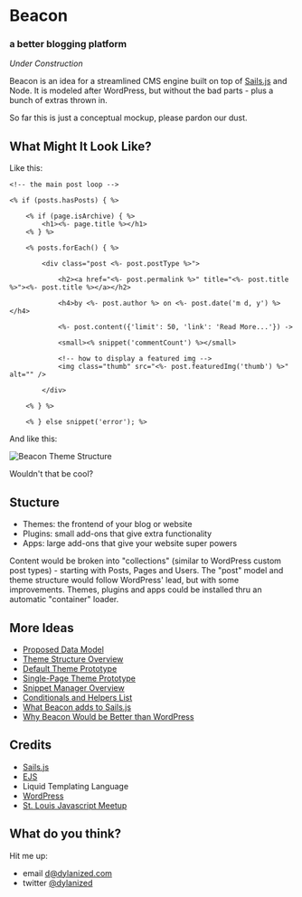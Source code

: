 # Beacon
### a better blogging platform

*Under Construction*

Beacon is an idea for a streamlined CMS engine built on top of [Sails.js](http://sailsjs.org) and Node. It is modeled after WordPress, but without the bad parts - plus a bunch of extras thrown in.

So far this is just a conceptual mockup, please pardon our dust.

What Might It Look Like?
---

Like this:

	<!-- the main post loop -->
			
	<% if (posts.hasPosts) { %>    

		<% if (page.isArchive) { %>
			<h1><%- page.title %></h1>					        
		<% } %>

		<% posts.forEach() { %>
		
			<div class="post <%- post.postType %>">

				<h2><a href="<%- post.permalink %>" title="<%- post.title %>"><%- post.title %></a></h2>
				
				<h4>by <%- post.author %> on <%- post.date('m d, y') %></h4>

				<%- post.content({'limit': 50, 'link': 'Read More...'}) ->

				<small><% snippet('commentCount') %></small>

				<!-- how to display a featured img -->
				<img class="thumb" src="<%- post.featuredImg('thumb') %>" alt="" />
			
			</div>

		<% } %>
		
		<% } else snippet('error'); %>
		
And like this:

![Beacon Theme Structure](http://f.cl.ly/items/3E3l1J1L1b153n0v1l1Y/beacon.png)		
 		
Wouldn't that be cool?		 		

Stucture
---

- Themes: the frontend of your blog or website
- Plugins: small add-ons that give extra functionality
- Apps: large add-ons that give your website super powers

Content would be broken into "collections" (similar to WordPress custom post types) - starting with Posts, Pages and Users. The "post" model and theme structure would follow WordPress' lead, but with some improvements. Themes, plugins and apps could be installed thru an automatic "container" loader.


More Ideas
---

- [Proposed Data Model](MODEL.md) 
- [Theme Structure Overview](THEME.md)
- [Default Theme Prototype](beacon/themes/skipper/)
- [Single-Page Theme Prototype](views/blog.ejs)
- [Snippet Manager Overview](SNIPPETS.md)
- [Conditionals and Helpers List](beacon/apps/core/helpers.js)
- [What Beacon adds to Sails.js](SAILS.md)
- [Why Beacon Would be Better than WordPress](WORDPRESS.md)


Credits
---

- [Sails.js](http://sailsjs.org)
- [EJS](http://embeddedjs.com/)
- Liquid Templating Language
- [WordPress](http://wordpress.org)
- [St. Louis Javascript Meetup](http://stljs.org)


What do you think?
---

Hit me up:

- email [d@dylanized.com](mailto:d@dylanized.com)
- twitter [@dylanized](http://twitter.com/dylanized)

